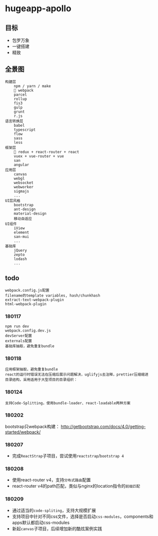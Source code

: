 # hugeapp-apollo


## 目标

* 包罗万象
* 一键搭建
* 精致

## 全景图

    构建层
        npm / yarn / make
         webpack
        parcel
        rollup
        fis3
        gulp
        grunt
        r.js
    语言转换层
        babel 
        typescript
        flow
        sass
        less
    框架层
         redux + react-router + react
        vuex + vue-router + vue
        san
        angular
    应用层
        canvas
        webgl
        websocket
        webworker
        sigmajs
        ...
    UI层风格
        bootstrap
        ant-design
        material-design
        移动自适应
    UI组件
        iView
        element
        san-mui
        ...
    基础库
        jQuery
        zepto
        lodash
        ...


## todo

    webpack.config.js配置
    filename的template variables, hash/chunkhash
    extract-text-webpack-plugin
    html-webpack-plugin


### 180117

    npm run dev
    webpack.config.dev.js
    devServer配置
    externals配置
    基础库抽取，避免重复bundle

### 180118

    应用框架抽取，避免重复bundle
    react的运行时错误无法在压缩后展示问题解决，uglifyjs去注释，prettier压缩缩进
    目录结构，采用适用于大型项目的目录组织：

### 180124

    支持Code-Splitting，使用bundle-loader、react-loadable两种方案




### 180202
bootstrap只webpack构建：
<http://getbootstrap.com/docs/4.0/getting-started/webpack/>


### 180207

* 完成`ReactStrap`子项目，尝试使用`reactstrap`/`bootstrap 4`


### 180208

* 使用react-router v4，支持`分布式路由`配置
* react-router v4的path匹配，类似与nginx的location指令的`前缀匹配`


### 180209

* 通过适当的`code-spliting`，支持大规模扩展
* 支持项目中针对不同css文件，选择是否启动`css-modules`，components和apps默认都启动css-modules
* 新起`canvas`子项目，后续增加新的酷炫案例实践





